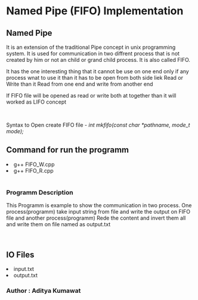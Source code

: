 <h1>Named Pipe (FIFO) Implementation</h1>

<h2>Named Pipe</h2>
<p>It is an extension of the traditional Pipe concept in unix programming system. It is used for communication in two diffrent process that is not created by him or not an child or grand child process. It is also called FIFO.</p>

<p>It has the one interesting thing that it cannot be use on one end only if any process wnat to use it than it has to be open from both side liek Read or Write than it Read from one end and write from another end</p>

<p>If FIFO file will be opened as read or write both at together than it will worked as LIFO concept</p>
<br>


<p>Syntax to Open create FIFO file -  <i> int mkfifo(const char *pathname, mode_t mode); </i></p1>

<h2>Command for run the programm</h2>

<li>g++ FIFO_W.cpp</li>
<li>g++ FIFO_R.cpp</li>

<br>
<h3>Programm Description</h3>
<p>This Programm is example to show the communication in two process. One process(programm) take input string from file and write the output on FIFO file and another process(programm) Rede the content and invert them all and write them on file named as output.txt</p>

<br>

<h2>IO Files</h2>
<li>input.txt</li>
<li>output.txt</li>

<h3>Author : Aditya Kumawat</h3>